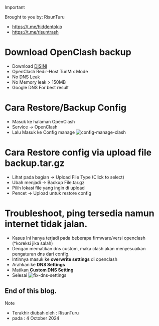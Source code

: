 > [!IMPORTANT]
> Brought to you by: RisunTuru
> - https://t.me/hiddentokio
> - https://t.me/risuntrash

# Download OpenClash backup
- Download [DISINI](https://github.com/risunCode/RISUN_Config_OWRT/releases/download/oktober-update-24/oct-Risun-OpenClash.tar.tar.gz)
- OpenClash Redir-Host TunMix Mode
- No DNS Leak
- No Memory leak > 150MB
- Google DNS For best result
 
# Cara Restore/Backup Config 
- Masuk ke halaman OpenClash
- Service -> OpenClash
- Lalu Masuk ke Config manage
![config-manage-clash](https://github.com/user-attachments/assets/4f137cda-3b92-424d-a443-872f27d3bc62)

# Cara Restore config via upload file backup.tar.gz
- Lihat pada bagian -> Upload File Type (Click to select)
- Ubah menjadi -> Backup File.tar.gz
- Pilih lokasi file yang ingin di upload
- Pencet -> Upload untuk restore config

# Troubleshoot, ping tersedia namun internet tidak jalan.
- Kasus Ini hanya terjadi pada beberapa firmware/versi openclash (*koreksi jika salah)
- Dengan mematikan dns custom, maka clash akan menyesuaikan pengaturan dns dari config.
- Intinnya masuk ke **overwrite settings** di openclash
- Arahkan ke **DNS Settings**
- Matikan **Custom DNS Setting**
- Selesai
![fix-dns-settings](https://github.com/user-attachments/assets/a200aeb5-f49a-4d36-925d-9214ad8683a7)


## End of this blog.
> [!NOTE]
> - Terakhir diubah oleh : RisunTuru
> - pada : 4 October 2024
